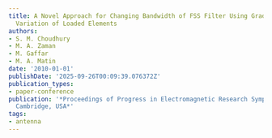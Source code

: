 ```yaml
---
title: A Novel Approach for Changing Bandwidth of FSS Filter Using Gradual Circumferential
  Variation of Loaded Elements
authors:
- S. M. Choudhury
- M. A. Zaman
- M. Gaffar
- M. A. Matin
date: '2010-01-01'
publishDate: '2025-09-26T00:09:39.076372Z'
publication_types:
- paper-conference
publication: '*Proceedings of Progress in Electromagnetic Research Symposium PIERS,
  Cambridge, USA*'
tags:
- antenna
---
```

